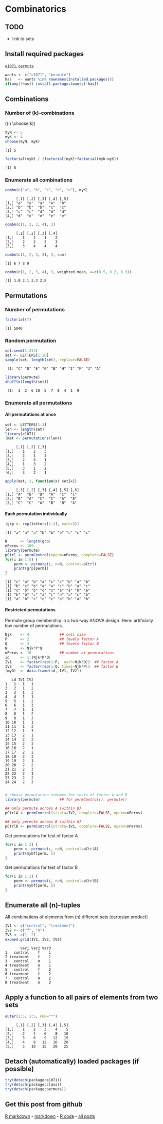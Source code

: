 Combinatorics
=========================

TODO
-------------------------

 - link to sets

Install required packages
-------------------------

[`e1071`](http://cran.r-project.org/package=e1071), [`permute`](http://cran.r-project.org/package=permute)


```r
wants <- c("e1071", "permute")
has   <- wants %in% rownames(installed.packages())
if(any(!has)) install.packages(wants[!has])
```


Combinations
-------------------------

### Number of \(k\)-combinations

\({n \choose k}\)


```r
myN <- 5
myK <- 4
choose(myN, myK)
```

```
[1] 5
```

```r
factorial(myN) / (factorial(myK)*factorial(myN-myK))
```

```
[1] 5
```


### Enumerate all combinations


```r
combn(c("a", "b", "c", "d", "e"), myK)
```

```
     [,1] [,2] [,3] [,4] [,5]
[1,] "a"  "a"  "a"  "a"  "b" 
[2,] "b"  "b"  "b"  "c"  "c" 
[3,] "c"  "c"  "d"  "d"  "d" 
[4,] "d"  "e"  "e"  "e"  "e" 
```

```r
combn(c(1, 2, 3, 4), 3)
```

```
     [,1] [,2] [,3] [,4]
[1,]    1    1    1    2
[2,]    2    2    3    3
[3,]    3    4    4    4
```



```r
combn(c(1, 2, 3, 4), 3, sum)
```

```
[1] 6 7 8 9
```

```r
combn(c(1, 2, 3, 4), 3, weighted.mean, w=c(0.5, 0.2, 0.3))
```

```
[1] 1.8 2.1 2.3 2.8
```


Permutations
-------------------------

### Number of permutations


```r
factorial(7)
```

```
[1] 5040
```


### Random permutation


```r
set.seed(1.234)
set <- LETTERS[1:10]
sample(set, length(set), replace=FALSE)
```

```
 [1] "C" "D" "E" "G" "B" "H" "I" "F" "J" "A"
```



```r
library(permute)
shuffle(length(set))
```

```
 [1]  3  2  6 10  5  7  8  4  1  9
```


### Enumerate all permutations

#### All permutations at once


```r
set <- LETTERS[1:3]
len <- length(set)
library(e1071)
(mat <- permutations(len))
```

```
     [,1] [,2] [,3]
[1,]    1    2    3
[2,]    2    1    3
[3,]    2    3    1
[4,]    1    3    2
[5,]    3    1    2
[6,]    3    2    1
```

```r
apply(mat, 1, function(x) set[x])
```

```
     [,1] [,2] [,3] [,4] [,5] [,6]
[1,] "A"  "B"  "B"  "A"  "C"  "C" 
[2,] "B"  "A"  "C"  "C"  "A"  "B" 
[3,] "C"  "C"  "A"  "B"  "B"  "A" 
```


#### Each permutation individually


```r
(grp <- rep(letters[1:3], each=3))
```

```
[1] "a" "a" "a" "b" "b" "b" "c" "c" "c"
```

```r
N      <- length(grp)
nPerms <- 100
library(permute)
pCtrl <- permControl(nperm=nPerms, complete=FALSE)
for(i in 1:5) {
    perm <- permute(i, n=N, control=pCtrl)
    print(grp[perm])
}
```

```
[1] "c" "a" "b" "a" "c" "c" "b" "a" "b"
[1] "b" "c" "b" "a" "a" "c" "b" "a" "c"
[1] "c" "b" "b" "c" "c" "a" "a" "b" "a"
[1] "b" "b" "c" "a" "c" "a" "a" "c" "b"
[1] "a" "b" "c" "c" "c" "a" "b" "a" "b"
```


#### Restricted permutations

Permute group membership in a two-way ANOVA design. Here: artificially low number of permutations.


```r
Njk    <- 4              ## cell size
P      <- 2              ## levels factor A
Q      <- 3              ## levels factor B
N      <- Njk*P*Q
nPerms <- 10             ## number of permutations
id     <- 1:(Njk*P*Q)
IV1    <- factor(rep(1:P,  each=Njk*Q))  ## factor A
IV2    <- factor(rep(1:Q, times=Njk*P))  ## factor B
(myDf  <- data.frame(id, IV1, IV2))
```

```
   id IV1 IV2
1   1   1   1
2   2   1   2
3   3   1   3
4   4   1   1
5   5   1   2
6   6   1   3
7   7   1   1
8   8   1   2
9   9   1   3
10 10   1   1
11 11   1   2
12 12   1   3
13 13   2   1
14 14   2   2
15 15   2   3
16 16   2   1
17 17   2   2
18 18   2   3
19 19   2   1
20 20   2   2
21 21   2   3
22 22   2   1
23 23   2   2
24 24   2   3
```

```r

# choose permutation schemes for tests of factor A and B
library(permute)         ## for permControl(), permute()

## only permute across A (within B)
pCtrlA <- permControl(strata=IV2, complete=FALSE, nperm=nPerms)

## only permute across B (within A)
pCtrlB <- permControl(strata=IV1, complete=FALSE, nperm=nPerms)
```


Get permutations for test of factor A


```r
for(i in 1:3) {
    perm <- permute(i, n=N, control=pCtrlA)
    print(myDf[perm, ])
}
```


Get permutations for test of factor B


```r
for(i in 1:3) {
    perm <- permute(i, n=N, control=pCtrlB)
    print(myDf[perm, ])
}
```


Enumerate all \(n\)-tuples
-------------------------

All combinations of elements from \(n\) different sets (cartesian product)


```r
IV1 <- c("control", "treatment")
IV2 <- c("f", "m")
IV3 <- c(1, 2)
expand.grid(IV1, IV2, IV3)
```

```
       Var1 Var2 Var3
1   control    f    1
2 treatment    f    1
3   control    m    1
4 treatment    m    1
5   control    f    2
6 treatment    f    2
7   control    m    2
8 treatment    m    2
```


Apply a function to all pairs of elements from two sets
-------------------------


```r
outer(1:5, 1:5, FUN="*")
```

```
     [,1] [,2] [,3] [,4] [,5]
[1,]    1    2    3    4    5
[2,]    2    4    6    8   10
[3,]    3    6    9   12   15
[4,]    4    8   12   16   20
[5,]    5   10   15   20   25
```


Detach (automatically) loaded packages (if possible)
-------------------------


```r
try(detach(package:e1071))
try(detach(package:class))
try(detach(package:permute))
```


Get this post from github
----------------------------------------------

[R markdown](https://github.com/dwoll/RExRepos/raw/master/Rmd/combinatorics.Rmd) - [markdown](https://github.com/dwoll/RExRepos/raw/master/md/combinatorics.md) - [R code](https://github.com/dwoll/RExRepos/raw/master/R/combinatorics.R) - [all posts](https://github.com/dwoll/RExRepos)
